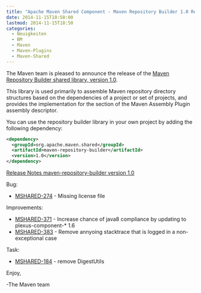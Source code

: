 ```yaml
---
title: "Apache Maven Shared Component - Maven Repository Builder 1.0 Released"
date: 2014-11-15T18:50:00
lastmod: 2014-11-15T18:50
categories:
  - Neuigkeiten
  - BM
  - Maven
  - Maven-Plugins
  - Maven-Shared
---
```

The Maven team is pleased to announce the release of the 
[Maven Repository Builder shared library, version 1.0](http://maven.apache.org/shared/maven-repository-builder/).

This library is used primarily to assemble Maven repository directory
structures based on the dependencies of a project or set of projects,
and provides the implementation for the <repositories/> section of
the Maven Assembly Plugin assembly descriptor.


You can use the repository builder library in your own project by
adding the following dependency:

```xml
<dependency>
  <groupId>org.apache.maven.shared</groupId>
  <artifactId>maven-repository-builder</artifactId>
  <version>1.0</version>
</dependency>
```

<!-- more -->

[Release Notes maven-repository-builder version 1.0](http://jira.codehaus.org/secure/ReleaseNote.jspa?projectId=11761&version=17140)

Bug:

 * [MSHARED-274](https://issues.apache.org/jira/browse/MSHARED-274) - Missing license file

Improvements:

 * [MSHARED-371](https://issues.apache.org/jira/browse/MSHARED-371) - Increase chance of java8 compliance by updating to plexus-component-* 1.6
 * [MSHARED-383](https://issues.apache.org/jira/browse/MSHARED-383) - Remove annyoing stacktrace that is logged in a non-exceptional case

Task:

 * [MSHARED-184](https://issues.apache.org/jira/browse/MSHARED-184) - remove DigestUtils

Enjoy,

-The Maven team
